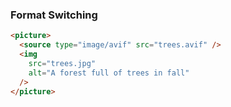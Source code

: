 ### Format Switching

```html
<picture>
  <source type="image/avif" src="trees.avif" />
  <img
    src="trees.jpg"
    alt="A forest full of trees in fall"
  />
</picture>
```

